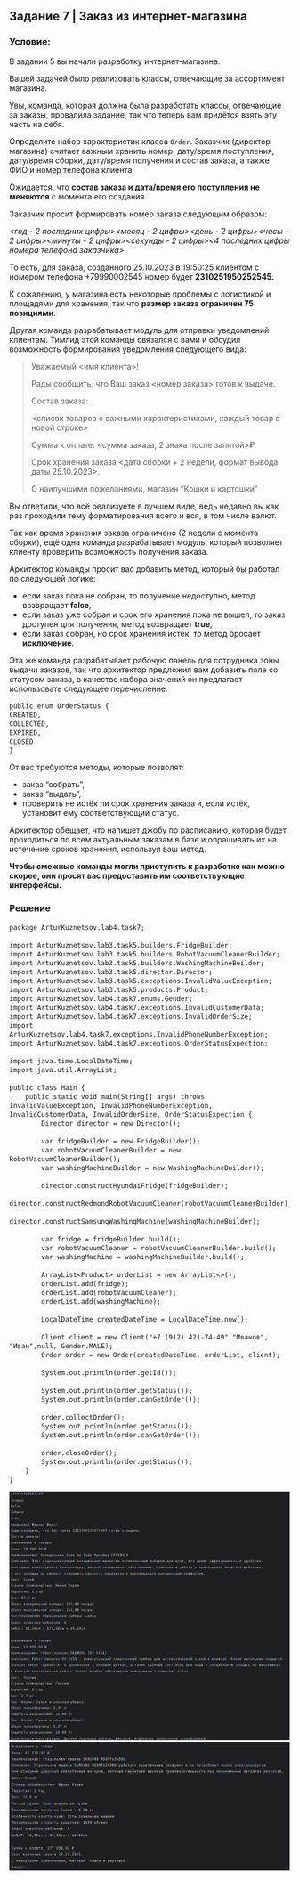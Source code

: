 ## Задание 7 | Заказ из интернет-магазина
### Условие:
В задании 5 вы начали разработку интернет-магазина.

Вашей задачей было реализовать классы, отвечающие за ассортимент магазина. 

Увы, команда, которая должна была разработать классы, отвечающие за заказы, провалила задание, так что теперь вам придётся взять эту часть на себя.

Определите набор характеристик класса `Order`. Заказчик (директор магазина) считает важным хранить номер, дату/время поступления, дату/время сборки, дату/время получения и состав заказа, а также ФИО и номер телефона клиента.

Ожидается, что **состав заказа и дата/время его поступления не меняются** с момента его создания.

Заказчик просит формировать номер заказа следующим образом:

*<год - 2 последних цифры><месяц - 2 цифры><день - 2 цифры><часы - 2 цифры><минуты - 2 цифры><секунды - 2 цифры><4 последних цифры номера телефона заказчика>*

То есть, для заказа, созданного 25.10.2023 в 19:50:25 клиентом с номером телефона +79990002545 номер будет **2310251950252545.**

К сожалению, у магазина есть некоторые проблемы с логистикой и площадями для хранения, так что **размер заказа ограничен 75 позициями**.

Другая команда разрабатывает модуль для отправки уведомлений клиентам. Тимлид этой команды связался с вами и обсудил возможность формирования уведомления следующего вида:

> Уважаемый <имя клиента>!
> 
> Рады сообщить, что Ваш заказ <номер заказа> готов к выдаче.
> 
> Состав заказа:
> 
> <список товаров с важными характеристиками, каждый товар в новой строке>
>
> Сумма к оплате: <сумма заказа, 2 знака после запятой>₽
> 
> Срок хранения заказа <дата сборки + 2 недели, формат вывода даты 25.10.2023>.
> 
> С наилучшими пожеланиями, магазин “Кошки и картошки”

Вы ответили, что всё реализуете в лучшем виде, ведь недавно вы как раз проходили тему форматирования всего и вся, в том числе валют.

Так как время хранения заказа ограничено (2 недели с момента сборки), ещё одна команда разрабатывает модуль, который позволяет клиенту проверить возможность получения заказа.

Архитектор команды просит вас добавить метод, который бы работал по следующей логике:

- если заказ пока не собран, то получение недоступно, метод возвращает **false**,
- если заказ уже собран и срок его хранения пока не вышел, то заказ доступен для получения, метод возвращает **true**,
- если заказ собран, но срок хранения истёк, то метод бросает **исключение**.

Эта же команда разрабатывает рабочую панель для сотрудника зоны выдачи заказов, так что архитектор предложил вам добавить поле со статусом заказа, в качестве набора значений он предлагает использовать следующее перечисление:

```
public enum OrderStatus {
CREATED,
COLLECTED,
EXPIRED,
CLOSED
}
```

От вас требуются методы, которые позволят:

- заказ “собрать”,
- заказ “выдать”,
- проверить не истёк ли срок хранения заказа и, если истёк, установит ему соответствующий статус.

Архитектор обещает, что напишет джобу по расписанию, которая будет проходиться по всем актуальным заказам в базе и опрашивать их на истечение сроков хранения, используя ваш метод.

**Чтобы смежные команды могли приступить к разработке как можно скорее, они просят вас предоставить им соответствующие интерфейсы.**
### Решение
```
package ArturKuznetsov.lab4.task7;

import ArturKuznetsov.lab3.task5.builders.FridgeBuilder;
import ArturKuznetsov.lab3.task5.builders.RobotVacuumCleanerBuilder;
import ArturKuznetsov.lab3.task5.builders.WashingMachineBuilder;
import ArturKuznetsov.lab3.task5.director.Director;
import ArturKuznetsov.lab3.task5.exceptions.InvalidValueException;
import ArturKuznetsov.lab3.task5.products.Product;
import ArturKuznetsov.lab4.task7.enums.Gender;
import ArturKuznetsov.lab4.task7.exceptions.InvalidCustomerData;
import ArturKuznetsov.lab4.task7.exceptions.InvalidOrderSize;
import ArturKuznetsov.lab4.task7.exceptions.InvalidPhoneNumberException;
import ArturKuznetsov.lab4.task7.exceptions.OrderStatusExpection;

import java.time.LocalDateTime;
import java.util.ArrayList;

public class Main {
    public static void main(String[] args) throws InvalidValueException, InvalidPhoneNumberException, InvalidCustomerData, InvalidOrderSize, OrderStatusExpection {
        Director director = new Director();

        var fridgeBuilder = new FridgeBuilder();
        var robotVacuumCleanerBuilder = new RobotVacuumCleanerBuilder();
        var washingMachineBuilder = new WashingMachineBuilder();

        director.constructHyundaiFridge(fridgeBuilder);
        director.constructRedmondRobotVacuumCleaner(robotVacuumCleanerBuilder);
        director.constructSamsungWashingMachine(washingMachineBuilder);

        var fridge = fridgeBuilder.build();
        var robotVacuumCleaner = robotVacuumCleanerBuilder.build();
        var washingMachine = washingMachineBuilder.build();

        ArrayList<Product> orderList = new ArrayList<>();
        orderList.add(fridge);
        orderList.add(robotVacuumCleaner);
        orderList.add(washingMachine);

        LocalDateTime createdDateTime = LocalDateTime.now();

        Client client = new Client("+7 (912) 421-74-49","Иванов", "Иван",null, Gender.MALE);
        Order order = new Order(createdDateTime, orderList, client);

        System.out.println(order.getId());

        System.out.println(order.getStatus());
        System.out.println(order.canGetOrder());

        order.collectOrder();
        System.out.println(order.getStatus());
        System.out.println(order.canGetOrder());

        order.closeOrder();
        System.out.println(order.getStatus());
    }
}
```
![Консоль](../../../../img/console_task7_1.png)
![Консоль](../../../../img/console_task7_2.png)
